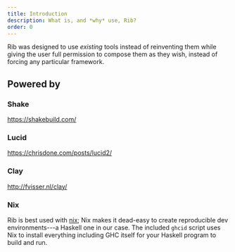 ```yaml
---
title: Introduction
description: What is, and *why* use, Rib?
order: 0
---
```


Rib was designed to use *existing* tools instead of reinventing them while giving the
user full permission to compose them as they wish, instead of forcing any
particular framework.

## Powered by

### Shake

https://shakebuild.com/

### Lucid

https://chrisdone.com/posts/lucid2/

### Clay

http://fvisser.nl/clay/

### Nix

Rib is best used with [nix](https://nixos.org/nix/); Nix makes it dead-easy
to create reproducible dev environments---a Haskell one in our case. The
included `ghcid` script uses Nix to install everything including GHC itself for
your Haskell program to build and run.

